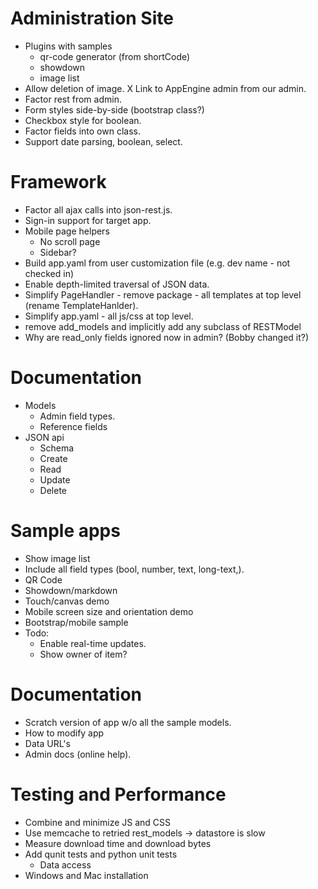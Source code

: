 # Administration Site

- Plugins with samples
  - qr-code generator (from shortCode)
  - showdown
  - image list
- Allow deletion of image.
X Link to AppEngine admin from our admin.
- Factor rest from admin.
- Form styles side-by-side (bootstrap class?)
- Checkbox style for boolean.
- Factor fields into own class.
- Support date parsing, boolean, select.


# Framework

- Factor all ajax calls into json-rest.js.
- Sign-in support for target app.
- Mobile page helpers
  - No scroll page
  - Sidebar?
- Build app.yaml from user customization file (e.g. dev name - not checked in)
- Enable depth-limited traversal of JSON data.
- Simplify PageHandler - remove package - all templates at top level (rename TemplateHanlder).
- Simplify app.yaml - all js/css at top level.
- remove add_models and implicitly add any subclass of RESTModel
- Why are read_only fields ignored now in admin?  (Bobby changed it?)

# Documentation

- Models
  - Admin field types.
  - Reference fields
- JSON api
  - Schema
  - Create
  - Read
  - Update
  - Delete

# Sample apps

- Show image list
- Include all field types (bool, number, text, long-text,).
- QR Code
- Showdown/markdown
- Touch/canvas demo
- Mobile screen size and orientation demo
- Bootstrap/mobile sample
- Todo:
  - Enable real-time updates.
  - Show owner of item?

# Documentation

- Scratch version of app w/o all the sample models.
- How to modify app
- Data URL's
- Admin docs (online help).


# Testing and Performance

- Combine and minimize JS and CSS
- Use memcache to retried rest_models -> datastore is slow
- Measure download time and download bytes
- Add qunit tests and python unit tests
  - Data access
- Windows and Mac installation
